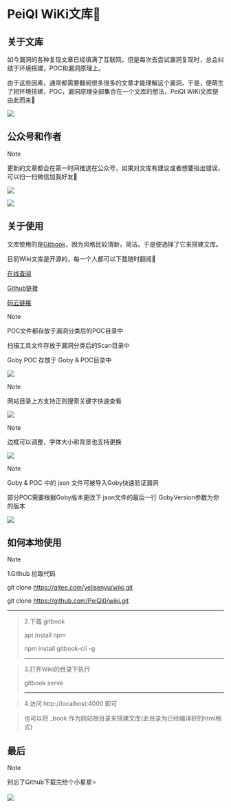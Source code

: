 # PeiQI  WiKi文库🐑

## 关于文库

如今漏洞的各种复现文章已经填满了互联网，但是每次去尝试漏洞复现时，总会纠结于环境搭建，POC和漏洞原理上。

由于这些因素，通常都需要翻阅很多很多的文章才能理解这个漏洞，于是，便萌生了把环境搭建，POC，漏洞原理全部集合在一个文库的想法，PeiQI  WiKi文库便由此而来🐣

![](PeiQi_Wiki/background/PeiQi文库.gif)

## 公众号和作者

> [!NOTE]
>
> 更新的文章都会在第一时间推送在公众号，如果对文库有建议或者想要指出错误，可以扫一扫微信加我好友🐧

![](PeiQi_Wiki/background/background.png)

![](PeiQi_Wiki/background/background_wx.png)

## 关于使用

文库使用的是[Gitbook](https://www.gitbook.com/)，因为风格比较清新，简洁。于是便选择了它来搭建文库。

目前Wiki文库是开源的，每一个人都可以下载随时翻阅🐬

[在线查阅](http://wiki.peiqi.tech)

[Github链接](https://github.com/PeiQi0/wiki)

[码云链接](https://gitee.com/yelisenyu/wiki.git)

> [!NOTE]
>
> POC文件都存放于漏洞分类后的POC目录中
>
> 扫描工具文件存放于漏洞分类后的Scan目录中
>
> Goby POC 存放于 Goby & POC目录中

![](PeiQi_Wiki/background/image-3.png)

> [!NOTE]
>
> 网站目录上方支持正则搜索关键字快速查看

![](PeiQi_Wiki/background/image-4.png)

> [!NOTE]
>
> 边框可以调整，字体大小和背景也支持更换

![](PeiQi_Wiki/background/image-5.png)

> [!NOTE]
>
> Goby & POC 中的 json 文件可被导入Goby快速验证漏洞
>
> 部分POC需要根据Goby版本更改下 json文件的最后一行 GobyVersion参数为你的版本

![](PeiQi_Wiki/background/image-13.png)

## 如何本地使用

> [!NOTE]
>
> 1.Github 拉取代码
>
>    git    clone    https://gitee.com/yelisenyu/wiki.git
>
>    git    clone    https://github.com/PeiQi0/wiki.git
>
> ----------------------------------------------------------------------------------

> 2.下载 gitbook
>
>    apt   install    npm
>
>    npm   install    gitbook-cli   -g
>
> ----------------------------------------------------

> 3.打开Wiki的目录下执行
>
>    gitbook   serve
>
> -----------------------------------------------------------------------------------

> 4.访问 http://localhost:4000 即可

> 也可以将 _book 作为网站根目录来搭建文库(此目录为已经编译好的html格式)



## 最后

> [!NOTE]
>
> 别忘了Github下载完给个小星星⭐

![](PeiQi_Wiki/background/image-2.png)

